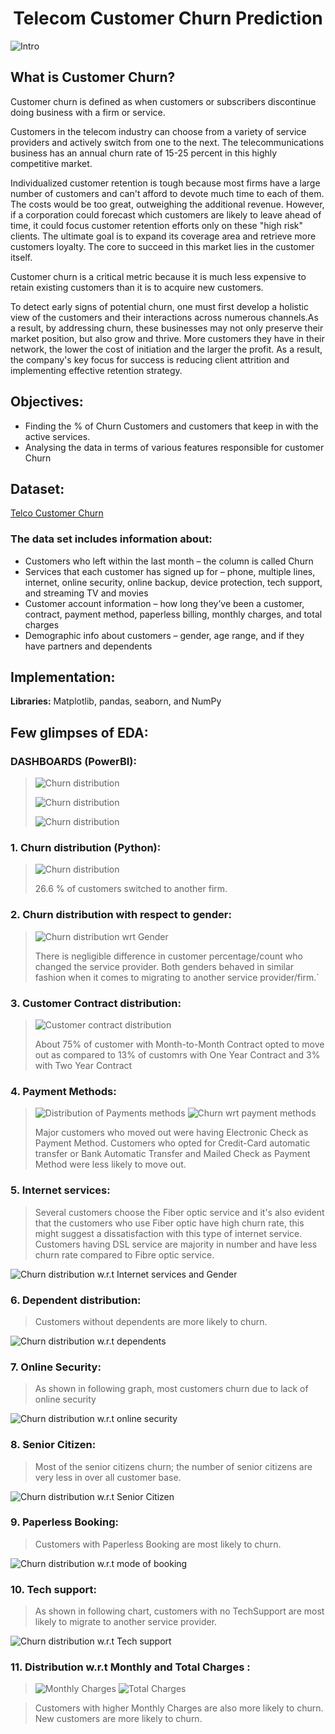 # <div align="center">Telecom Customer Churn Prediction</div>

![Intro](https://github.com/PyanshuXd/Customers_Churn/blob/0e1e552203b3558993c80095f27030bcbf01713a/Outputs/Reducing%20Customer%20Churn%20Rate.webp)

## What is Customer Churn?
Customer churn is defined as when customers or subscribers discontinue doing business with a firm or service.

Customers in the telecom industry can choose from a variety of service providers and actively switch from one to the next. The telecommunications business has an annual churn rate of 15-25 percent in this highly competitive market.

Individualized customer retention is tough because most firms have a large number of customers and can't afford to devote much time to each of them. The costs would be too great, outweighing the additional revenue. However, if a corporation could forecast which customers are likely to leave ahead of time, it could focus customer retention efforts only on these "high risk" clients. The ultimate goal is to expand its coverage area and retrieve more customers loyalty. The core to succeed in this market lies in the customer itself.

Customer churn is a critical metric because it is much less expensive to retain existing customers than it is to acquire new customers.

To detect early signs of potential churn, one must first develop a holistic view of the customers and their interactions across numerous channels.As a result, by addressing churn, these businesses may not only preserve their market position, but also grow and thrive. More customers they have in their network, the lower the cost of initiation and the larger the profit. As a result, the company's key focus for success is reducing client attrition and implementing effective retention strategy.

## Objectives:
- Finding the % of Churn Customers and customers that keep in with the active services.
- Analysing the data in terms of various features responsible for customer Churn

## Dataset:
 [Telco Customer Churn](https://www.kaggle.com/bhartiprasad17/customer-churn-prediction/data)

### The data set includes information about:

- Customers who left within the last month – the column is called Churn
- Services that each customer has signed up for – phone, multiple lines, internet, online security, online backup, device protection, tech support, and streaming TV and movies
- Customer account information – how long they’ve been a customer, contract, payment method, paperless billing, monthly charges, and total charges
- Demographic info about customers – gender, age range, and if they have partners and dependents
## Implementation:

**Libraries:** Matplotlib, pandas, seaborn, and NumPy

## Few glimpses of EDA:

### DASHBOARDS (PowerBI):

> ![Churn distribution](https://github.com/PyanshuXd/Customers_Churn/blob/4c931b5d36f7cdb4d7333bc417878f6535e7b1d0/Outputs/Churn.png)
> 
> ![Churn distribution](https://github.com/PyanshuXd/Customers_Churn/blob/4c931b5d36f7cdb4d7333bc417878f6535e7b1d0/Outputs/Revenue.png)
> 
> ![Churn distribution](https://github.com/PyanshuXd/Customers_Churn/blob/4c931b5d36f7cdb4d7333bc417878f6535e7b1d0/Outputs/Services.png)

### 1. Churn distribution (Python):

> ![Churn distribution](https://github.com/PyanshuXd/Customers_Churn/blob/e10ff1b3bdcc592991b201d5e9c98d53c5578716/Outputs/%25%20of%20Churn.png)
> 
> 26.6 % of customers switched to another firm.

### 2. Churn distribution with respect to gender:

> ![Churn distribution wrt Gender](https://github.com/PyanshuXd/Customers_Churn/blob/e10ff1b3bdcc592991b201d5e9c98d53c5578716/Outputs/Churn-Male-Female.png)
> 
> There is negligible difference in customer percentage/count who changed the service provider. Both genders behaved in similar fashion when it comes to migrating to another service provider/firm.`

### 3. Customer Contract distribution:

> ![Customer contract distribution](https://github.com/PyanshuXd/Customers_Churn/blob/e10ff1b3bdcc592991b201d5e9c98d53c5578716/Outputs/Customer%20Contract.png)
> 
> About 75% of customer with Month-to-Month Contract opted to move out as compared to 13% of customrs with One Year Contract and 3% with Two Year Contract

### 4. Payment Methods:

> ![Distribution of Payments methods](https://github.com/PyanshuXd/Customers_Churn/blob/e10ff1b3bdcc592991b201d5e9c98d53c5578716/Outputs/Payment%20Method.png) ![Churn wrt payment methods](https://github.com/PyanshuXd/Customers_Churn/blob/e10ff1b3bdcc592991b201d5e9c98d53c5578716/Outputs/PMD%20w.r.t.%20Churn.png)
> 
> Major customers who moved out were having Electronic Check as Payment Method.
> Customers who opted for Credit-Card automatic transfer or Bank Automatic Transfer and Mailed Check as Payment Method were less likely to move out.

### 5. Internet services:

> Several customers choose the Fiber optic service and it's also evident that the customers who use Fiber optic have high churn rate, this might suggest a dissatisfaction with this type of internet service.
> Customers having DSL service are majority in number and have less churn rate compared to Fibre optic service.
> 
![Churn distribution w.r.t Internet services and Gender](https://github.com/PyanshuXd/Customers_Churn/blob/e10ff1b3bdcc592991b201d5e9c98d53c5578716/Outputs/Internet%20Service.png)

### 6. Dependent distribution:

> Customers without dependents are more likely to churn.
> 
![Churn distribution w.r.t dependents](https://github.com/PyanshuXd/Customers_Churn/blob/e10ff1b3bdcc592991b201d5e9c98d53c5578716/Outputs/Customer_Dependents.png)

### 7. Online Security:

> As shown in following graph, most customers churn due to lack of online security
> 
![Churn distribution w.r.t online security](https://github.com/PyanshuXd/Customers_Churn/blob/e10ff1b3bdcc592991b201d5e9c98d53c5578716/Outputs/Online%20Security.png)

### 8. Senior Citizen:

> Most of the senior citizens churn; the number of senior citizens are very less in over all customer base.
> 
![Churn distribution w.r.t Senior Citizen](https://github.com/PyanshuXd/Customers_Churn/blob/e10ff1b3bdcc592991b201d5e9c98d53c5578716/Outputs/Senior_Citizen_Churn.png)

### 9. Paperless Booking:

> Customers with Paperless Booking are most likely to churn.
> 
![Churn distribution w.r.t mode of booking](https://github.com/PyanshuXd/Customers_Churn/blob/e10ff1b3bdcc592991b201d5e9c98d53c5578716/Outputs/Paperless%20booking.png)

### 10. Tech support:

> As shown in following chart, customers with no TechSupport are most likely to migrate to another service provider.
> 
![Churn distribution w.r.t Tech support](https://github.com/PyanshuXd/Customers_Churn/blob/e10ff1b3bdcc592991b201d5e9c98d53c5578716/Outputs/Tech%20Support.png)

### 11. Distribution w.r.t Monthly and Total Charges :
> ![Monthly Charges](https://github.com/PyanshuXd/Customers_Churn/blob/e10ff1b3bdcc592991b201d5e9c98d53c5578716/Outputs/Monthly%20Charges%20KDE.png)
> ![Total Charges](https://github.com/PyanshuXd/Customers_Churn/blob/e10ff1b3bdcc592991b201d5e9c98d53c5578716/Outputs/Total%20Charges%20KDE.png)

> Customers with higher Monthly Charges are also more likely to churn.<br>
> New customers are more likely to churn.
